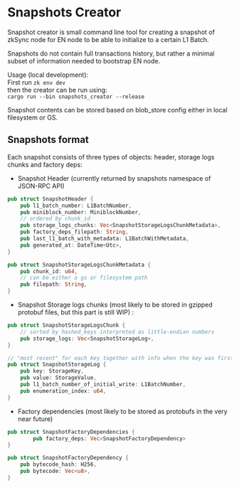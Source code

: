 # Snapshots Creator

Snapshot creator is small command line tool for creating a snapshot of zkSync node for EN node to be able to initialize to a certain L1 Batch.

Snapshots do not contain full transactions history, but rather a minimal subset of information needed to bootstrap EN node. 

Usage (local development):\
First run
`zk env dev` \
then the creator can be run using:  
`cargo run --bin snapshots_creator --release`

Snapshot contents can be stored based on blob_store config either in local filesystem or GS.

## Snapshots format

Each snapshot consists of three types of objects: header, storage logs chunks and factory deps:

- Snapshot Header (currently returned by snapshots namespace of JSON-RPC API)

```rust
pub struct SnapshotHeader {
    pub l1_batch_number: L1BatchNumber,
    pub miniblock_number: MiniblockNumber,
    // ordered by chunk_id
    pub storage_logs_chunks: Vec<SnapshotStorageLogsChunkMetadata>,
    pub factory_deps_filepath: String,
    pub last_l1_batch_with_metadata: L1BatchWithMetadata,
    pub generated_at: DateTime<Utc>,
}

pub struct SnapshotStorageLogsChunkMetadata {
    pub chunk_id: u64,
    // can be either a gs or filesystem path 
    pub filepath: String,
}
```

- Snapshot Storage logs chunks (most likely to be stored in gzipped protobuf files, but this part is still WIP) :

```rust
pub struct SnapshotStorageLogsChunk {
    // sorted by hashed_keys interpreted as little-endian numbers
    pub storage_logs: Vec<SnapshotStorageLog>, 
}

// "most recent" for each key together with info when the key was first used
pub struct SnapshotStorageLog {
    pub key: StorageKey,
    pub value: StorageValue,
    pub l1_batch_number_of_initial_write: L1BatchNumber,
    pub enumeration_index: u64,
}
```

- Factory dependencies (most likely to be stored as protobufs in the very near future)

```rust
pub struct SnapshotFactoryDependencies {
		pub factory_deps: Vec<SnapshotFactoryDependency>
}

pub struct SnapshotFactoryDependency {
    pub bytecode_hash: H256,
    pub bytecode: Vec<u8>,
}
```
